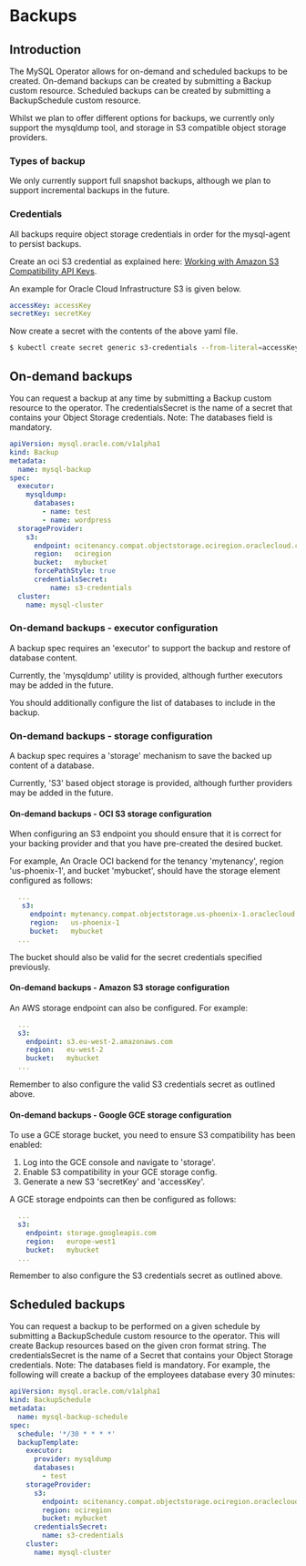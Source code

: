 # Backups

## Introduction

The MySQL Operator allows for on-demand and scheduled backups to be created.
On-demand backups can be created by submitting a Backup custom resource.
Scheduled backups can be created by submitting a BackupSchedule custom resource.

Whilst we plan to offer different options for backups, we currently only support
the mysqldump tool, and storage in S3 compatible object storage providers.

### Types of backup

We only currently support full snapshot backups, although we plan to support
incremental backups in the future.

### Credentials

All backups require object storage credentials in order for the mysql-agent to
persist backups.

Create an oci S3 credential as explained here: [Working with Amazon S3 Compatibility API Keys](https://docs.us-phoenix-1.oraclecloud.com/Content/Identity/Tasks/managingcredentials.htm#To4).

An example for Oracle Cloud Infrastructure S3 is given below.

```yaml
accessKey: accessKey
secretKey: secretKey
```

Now create a secret with the contents of the above yaml file.

```bash
$ kubectl create secret generic s3-credentials --from-literal=accessKey=${S3_ACCESS_KEY} --from-literal=secretKey=${S3_SECRET_KEY}
```

## On-demand backups

You can request a backup at any time by submitting a Backup custom resource to the
operator. The credentialsSecret is the name of a secret that contains your Object
Storage credentials. Note: The databases field is mandatory.

```yaml
apiVersion: mysql.oracle.com/v1alpha1
kind: Backup
metadata:
  name: mysql-backup
spec:
  executor:
    mysqldump:
      databases:
        - name: test
        - name: wordpress
  storageProvider:
    s3:
      endpoint: ocitenancy.compat.objectstorage.ociregion.oraclecloud.com
      region:   ociregion
      bucket:   mybucket
      forcePathStyle: true
      credentialsSecret:
          name: s3-credentials
  cluster:
    name: mysql-cluster
```

### On-demand backups - executor configuration

A backup spec requires an 'executor' to support the backup and restore of
database content.

Currently, the 'mysqldump' utility is provided, although further executors may
be added in the future.

You should additionally configure the list of databases to include in the
backup.

### On-demand backups - storage configuration

A backup spec requires a 'storage' mechanism to save the backed up
content of a database.

Currently, 'S3' based object storage is provided, although further providers
may be added in the future.

#### On-demand backups - OCI S3 storage configuration

When configuring an S3 endpoint you should ensure that it is correct for your
backing provider and that you have pre-created the desired bucket.

For example, An Oracle OCI backend for the tenancy 'mytenancy', region
'us-phoenix-1', and bucket 'mybucket', should have the storage element
configured as follows:

```yaml
  ...
   s3:
     endpoint: mytenancy.compat.objectstorage.us-phoenix-1.oraclecloud.com
     region:   us-phoenix-1
     bucket:   mybucket
  ...
```

The bucket should also be valid for the secret credentials specified previously.

#### On-demand backups - Amazon S3 storage configuration

An AWS storage endpoint can also be configured. For example:

```yaml
  ...
  s3:
    endpoint: s3.eu-west-2.amazonaws.com
    region:   eu-west-2
    bucket:   mybucket
  ...
```

Remember to also configure the valid S3 credentials secret as outlined above.

#### On-demand backups - Google GCE storage configuration

To use a GCE storage bucket, you need to ensure S3 compatibility has been enabled:

1. Log into the GCE console and navigate to 'storage'.
2. Enable S3 compatibility in your GCE storage config.
3. Generate a new S3 'secretKey' and 'accessKey'.

A GCE storage endpoints can then be configured as follows:

```yaml
  ...
  s3:
    endpoint: storage.googleapis.com
    region:   europe-west1
    bucket:   mybucket
  ...
```

Remember to also configure the S3 credentials secret as outlined above.

## Scheduled backups

You can request a backup to be performed on a given schedule by submitting a
BackupSchedule custom resource to the operator. This will create Backup
resources based on the given cron format string. The credentialsSecret is the
name of a Secret that contains your Object Storage credentials. Note: The
databases field is mandatory. For example, the following will create a backup of
the employees database every 30 minutes:

```yaml
apiVersion: mysql.oracle.com/v1alpha1
kind: BackupSchedule
metadata:
  name: mysql-backup-schedule
spec:
  schedule: '*/30 * * * *'
  backupTemplate:
    executor:
      provider: mysqldump
      databases:
        - test
    storageProvider:
      s3:
        endpoint: ocitenancy.compat.objectstorage.ociregion.oraclecloud.com
        region: ociregion
        bucket: mybucket
      credentialsSecret:
        name: s3-credentials
    cluster:
      name: mysql-cluster
```
